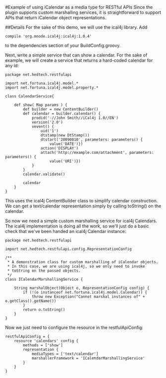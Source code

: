<!-- ***************************************************************************
 * Copyright 2013 Ellucian Company L.P. and its affiliates.
 *
 * Licensed under the Apache License, Version 2.0 (the "License");
 * you may not use this file except in compliance with the License.
 * You may obtain a copy of the License at
 *
 *  http://www.apache.org/licenses/LICENSE-2.0
 *
 * Unless required by applicable law or agreed to in writing, software
 * distributed under the License is distributed on an "AS IS" BASIS,
 * WITHOUT WARRANTIES OR CONDITIONS OF ANY KIND, either express or implied.
 * See the License for the specific language governing permissions and
 * limitations under the License.
 *************************************************************************** -->

#Example of using iCalendar as a media type for RESTful APIs
Since the plugin supports custom marshalling services, it is straightforward to support APIs that return iCalendar object representations.

##Details
For the sake of this demo, we will use the ical4j library.  Add

    compile 'org.mnode.ical4j:ical4j:1.0.4'

to the dependencies section of your BuildConfig.groovy.

Next, write a simple service that can show a calendar.  For the sake of example, we will create a service that returns a hard-coded calendar for any id:

    package net.hedtech.restfulapi

    import net.fortuna.ical4j.model.*
    import net.fortuna.ical4j.model.property.*

    class CalendarService{

        def show( Map params ) {
            def builder = new ContentBuilder()
            def calendar = builder.calendar() {
                prodid('-//John Smith//iCal4j 1.0//EN')
                version('2.0')
                vevent() {
                    uid('1')
                    dtstamp(new DtStamp())
                    dtstart('20090810', parameters: parameters() {
                        value('DATE')})
                    action('DISPLAY')
                    attach('http://example.com/attachment', parameters: parameters() {
                        value('URI')})
                }
            }
            calendar.validate()

            calendar
        }
    }

This uses the ical4j ContentBuilder class to simplify calendar construction.  We can get a text/calendar representation simply by calling toString() on the calendar.

So now we need a simple custom marshalling service for ical4j Calendars.  The ical4j implementation is doing all the work, so we'll just do a basic check that we've been handed an ical4j Calendar instance:

    package net.hedtech.restfulapi

    import net.hedtech.restfulapi.config.RepresentationConfig

    /**
     * A demonstration class for custom marshalling of iCalendar objects.
     * In this case, we are using ical4j, so we only need to invoke
     * toString on the passed objects.
     */
    class ICalendarMarshallingService {

        String marshalObject(Object o, RepresentationConfig config) {
            if (!(o instanceof net.fortuna.ical4j.model.Calendar)) {
                throw new Exception("Cannot marshal instances of" + o.getClass().getName())
            }
            return o.toString()
        }
    }

Now we just need to configure the resource in the restfulApiConfig:

    restfulApiConfig = {
        resource 'calendars' config {
            methods = ['show']
            representation {
                mediaTypes = ['text/calendar']
                marshallerFramework = 'ICalendarMarshallingService'
            }
        }
    }
